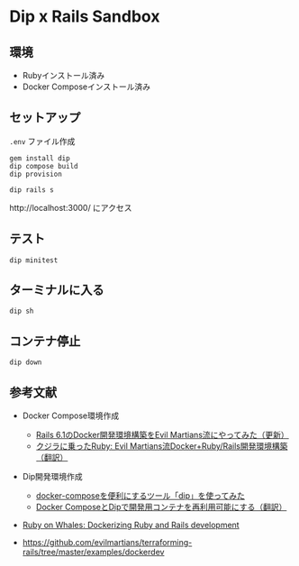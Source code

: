# Dip x Rails Sandbox

## 環境

- Rubyインストール済み
- Docker Composeインストール済み

## セットアップ

`.env` ファイル作成

```
gem install dip
dip compose build
dip provision
```

```
dip rails s
```

http://localhost:3000/ にアクセス

## テスト

```
dip minitest
```

## ターミナルに入る

```
dip sh
```

## コンテナ停止

```
dip down
```

## 参考文献

- Docker Compose環境作成
  - [Rails 6.1のDocker開発環境構築をEvil Martians流にやってみた（更新）](https://techracho.bpsinc.jp/hachi8833/2021_03_25/83450)
  - [クジラに乗ったRuby: Evil Martians流Docker+Ruby/Rails開発環境構築（翻訳）](https://techracho.bpsinc.jp/hachi8833/2021_04_20/79035)

- Dip開発環境作成
  - [docker-composeを便利にするツール「dip」を使ってみた](https://techracho.bpsinc.jp/hachi8833/2021_04_14/83481)
  - [Docker ComposeとDipで開発用コンテナを再利用可能にする（翻訳）](https://techracho.bpsinc.jp/hachi8833/2021_05_20/107397)

- [Ruby on Whales: Dockerizing Ruby and Rails development](https://evilmartians.com/chronicles/ruby-on-whales-docker-for-ruby-rails-development)

- https://github.com/evilmartians/terraforming-rails/tree/master/examples/dockerdev
